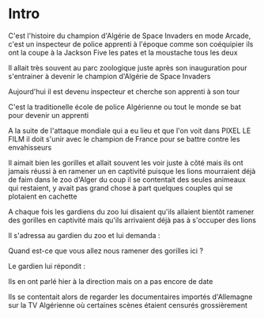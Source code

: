 # Intro

C'est l'histoire du champion d'Algérie de Space Invaders en mode Arcade, c'est un inspecteur de police apprenti à l'époque comme son coéquipier ils ont la coupe à la Jackson Five les pates et la moustache tous les deux

Il allait très souvent au parc zoologique juste après son inauguration pour s'entrainer à devenir le champion d'Algérie de Space Invaders

Aujourd'hui il est devenu inspecteur et cherche son apprenti à son tour

C'est la traditionelle école de police Algérienne ou tout le monde se bat pour devenir un apprenti

A la suite de l'attaque mondiale qui a eu lieu et que l'on voit dans PIXEL LE FILM il doit s'unir avec le champion de France pour se battre contre les envahisseurs

Il aimait bien les gorilles et allait souvent les voir juste à côté mais ils ont jamais réussi à en ramener un en captivité puisque les lions mourraient déjà de faim dans le zoo d'Alger du coup il se contentait des seules animeaux qui restaient, y avait pas grand chose à part quelques couples qui se plotaient en cachette

A chaque fois les gardiens du zoo lui disaient qu'ils allaient bientôt ramener des gorilles en captivité mais qu'ils arrivaient déjà pas à s'occuper des lions

Il s'adressa au gardien du zoo et lui demanda :

Quand est-ce que vous allez nous ramener des gorilles ici ?

Le gardien lui répondit :

Ils en ont parlé hier à la direction mais on a pas encore de date

Ils se contentait alors de regarder les documentaires importés d'Allemagne sur la TV Algérienne où certaines scènes étaient censurés grossièrement
